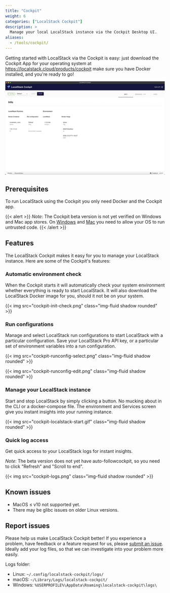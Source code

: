 ```yaml
---
title: "Cockpit"
weight: 6
categories: ["LocalStack Cockpit"]
description: >
  Manage your local LocalStack instance via the Cockpit Desktop UI.
aliases:
  - /tools/cockpit/
---
```


Getting started with LocalStack via the Cockpit is easy:
just download the Cockpit App for your operating system at
https://localstack.cloud/products/cockpit
make sure you have Docker installed, and you're ready to go!

![Cockpit](cockpit-screenshot.png)

## Prerequisites

To run LocalStack using the Cockpit you only need Docker and the Cockpit app.

{{< alert >}}
*Note*: The Cockpit beta version is not yet verified on Windows and Mac app stores.
On [Windows](https://www.windowscentral.com/how-disable-smartscreen-trusted-app-windows-10) and [Mac](https://support.apple.com/guide/mac-help/open-a-mac-app-from-an-unidentified-developer-mh40616/mac) you need to allow your OS to run untrusted code.
{{< /alert >}}

## Features

The LocalStack Cockpit makes it easy for you to manage your LocalStack instance.
Here are some of the Cockpit's features:

### Automatic environment check

When the Cockpit starts it will automatically check your system environment whether everything is ready to start LocalStack.
It will also download the LocalStack Docker image for you, should it not be on your system.

<p>
{{< img src="cockpit-init-check.png" class="img-fluid shadow rounded" >}}
</p>

### Run configurations

Manage and select LocalStack run configurations to start LocalStack with a particular configuration.
Save your LocalStack Pro API key, or a particular set of environment variables into a run configuration. 

<p>
{{< img src="cockpit-runconfig-select.png" class="img-fluid shadow rounded" >}}
</p>

<p>
{{< img src="cockpit-runconfig-edit.png" class="img-fluid shadow rounded" >}}
</p>

### Manage your LocalStack instance

Start and stop LocalStack by simply clicking a button.
No mucking about in the CLI or a docker-compose file.
The environment and Services screen give you instant insights into your running instance.

<p>
{{< img src="cockpit-localstack-start.gif" class="img-fluid shadow rounded" >}}
</p>

### Quick log access

Get quick access to your LocalStack logs for instant insights.

*Note*: The beta version does not yet have auto-followcockpit, so you need to click "Refresh" and "Scroll to end".

<p>
{{< img src="cockpit-logs.png" class="img-fluid shadow rounded" >}}
</p>

## Known issues

- MacOS ≤ v10 not supported yet.
- There may be glibc issues on older Linux versions.

## Report issues

Please help us make LocalStack Cockpit better!
If you experience a problem, have feedback or a feature request for us, please [submit an issue](https://github.com/localstack/cockpit/issues).
Ideally add your log files, so that we can investigate into your problem more easily.

Logs folder:

- Linux: `~/.config/localstack-cockpit/logs/`
- macOS: `~/Library/Logs/localstack-cockpit/`
- Windows: `%USERPROFILE%\AppData\Roaming\localstack-cockpit\logs\`
